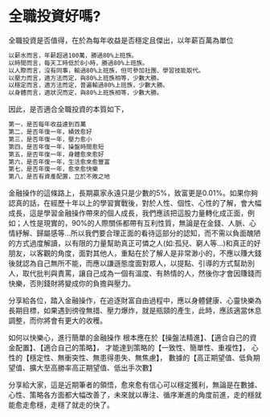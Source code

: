 # 全職投資好嗎?


全職投資是否值得，在於為每年收益是否穩定且傑出，以年薪百萬為單位

```sh
以薪水而言，年薪超過100萬，勝過80%上班族。
以時間而言，每天工時低於8小時，勝過80%上班族。
以人際而言，沒有同事，輸過80%上班族，但可參加社團、學習技能取代。
以壓力而言，適方法而定，與80%上班族相等，少數大勝。
以穩定而言，適方法而定，普遍輸過80%上班族，少數大勝。
以身體而言，適狀況而定，與80%上班族相等，少數大勝。
```

因此，是否適合全職投資的本質如下，
```sh
第一，是否每年收益達到百萬
第二，是否年復一年，績效愈好
第三，是否年復一年，壓力愈小
第四，是否年復一年，操盤時間愈短
第五，是否年復一年，身體愈來愈好
第六，是否年復一年，生活愈來愈豐富
第七，是否年復一年，愈來愈快樂
第八，是否有資產配置，立於不敗之地
```


金融操作的這條路上，長期贏家永遠只是少數的5%，致富更是0.01%。如果你夠認真的話，在經歷十年以上的學習實戰後，對於人性、個性、心性的了解，會大幅成長，這是學習金融操作帶來的個人成長，我們應該把這股力量轉化成正面，例如；人性是現實的，90%的人際關係都帶有互利性質，無論是在金錢、人脈、心情紓解、歸屬感等…所以我們要合理正面的看待這部分的認知，而不需以負面醜陋的方式過度解讀，以有限的力量幫助真正可憐之人(如:孤兒、窮人等…)和真正的好朋友，以客觀的角度，面對其他人，重點在於了解人是非常渺小的，不應以賺大錢後就認為自己無所不能，而應以謙遜態度面對眾人，以提點、引導的方式幫助別人，取代批判與責罵，讓自己成為一個有溫度、有熱情的人，然後你才會因賺錢而快樂，否則錢財將變成你的負擔與壓力。

分享給各位，踏入金融操作，在追逐財富自由過程中，應以身體健康、心靈快樂為長期目標，如果遇到徬徨無措、壓力爆炸，就是瓶頸的產生，此時，應該適當休息調整，而你將會有更大的收穫。

如何以快樂心，進行簡單的金融操作
根本應在於【操盤法精進】、【適合自己的資金配置】、【適合自己的策略】，
才能達到策略的【一致性、簡單性、重複性】，
心性的【穩定性、無衝突性、無患得患失、無焦慮】，
數據的【高正期望值、低負期望值、擴大至高勝率高正期望值、低出手次數】


分享給大家，這是近期筆者的領悟，愈來愈有信心可以穩定獲利，無論是在數據、心性、策略各方面都大幅改善了，未來就以專注、循序漸進的角度前進，走的穩就能愈走愈穩，走穩了就走的快了。